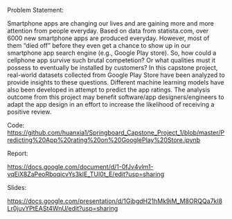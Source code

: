 Problem Statement:

Smartphone apps are changing our lives and are gaining more and more attention from people everyday. Based on data from statista.com, over 6000 new smartphone apps are produced everyday. However, most of them “died off” before they even get a chance to show up in our smartphone app search engine (e.g., Google Play store). So, how could a cellphone app survive such brutal competetion? Or what qualities must it possess to eventually be installed by customers? In this capstone project, real-world datasets collected from Google Play Store have been analyzed to provide insights to these questions. Different machine learning models have also been developed in attempt to predict the app ratings. The analysis outcome from this project may benefit software/app designers/engineers to adapt the app design in an effort to increase the likelihood of receiving a positive review.

Code:
https://github.com/huanxia1/Springboard_Capstone_Project_1/blob/master/Predicting%20App%20rating%20on%20GooglePlay%20Store.ipynb

Report:

https://docs.google.com/document/d/1-0fJv4vlm1-vqEiX8ZaPeoRboqicvYs3klE_TUI0t_E/edit?usp=sharing

Slides:

https://docs.google.com/presentation/d/1GibgdH21hMk9iM_M8ORQQa7kl8Lr0juvYPtEASt4WnU/edit?usp=sharing
